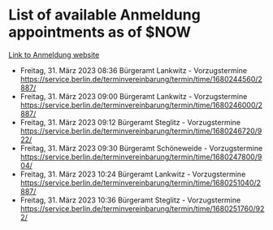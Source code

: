 # List of available Anmeldung appointments as of $NOW
[Link to Anmeldung website](https://service.berlin.de/terminvereinbarung/termin/tag.php?termin=1&anliegen[]=120686&dienstleisterlist=122210,122217,327316,122219,327312,122227,327314,122231,327346,122243,327348,122254,122252,329742,122260,329745,122262,329748,122271,327278,122273,327274,122277,327276,330436,122280,327294,122282,327290,122284,327292,122291,327270,122285,327266,122286,327264,122296,327268,150230,329760,122297,327286,122294,327284,122312,329763,122314,329775,122304,327330,122311,327334,122309,327332,317869,122281,327352,122279,329772,122283,122276,327324,122274,327326,122267,329766,122246,327318,122251,327320,122257,327322,122208,327298,122226,327300&herkunft=http%3A%2F%2Fservice.berlin.de%2Fdienstleistung%2F120686%2F)
- Freitag, 31. März 2023 08:36 Bürgeramt Lankwitz - Vorzugstermine https://service.berlin.de/terminvereinbarung/termin/time/1680244560/2887/
- Freitag, 31. März 2023 09:00 Bürgeramt Lankwitz - Vorzugstermine https://service.berlin.de/terminvereinbarung/termin/time/1680246000/2887/
- Freitag, 31. März 2023 09:12 Bürgeramt Steglitz - Vorzugstermine https://service.berlin.de/terminvereinbarung/termin/time/1680246720/922/
- Freitag, 31. März 2023 09:30 Bürgeramt Schöneweide - Vorzugstermine https://service.berlin.de/terminvereinbarung/termin/time/1680247800/904/
- Freitag, 31. März 2023 10:24 Bürgeramt Lankwitz - Vorzugstermine https://service.berlin.de/terminvereinbarung/termin/time/1680251040/2887/
- Freitag, 31. März 2023 10:36 Bürgeramt Steglitz - Vorzugstermine https://service.berlin.de/terminvereinbarung/termin/time/1680251760/922/
